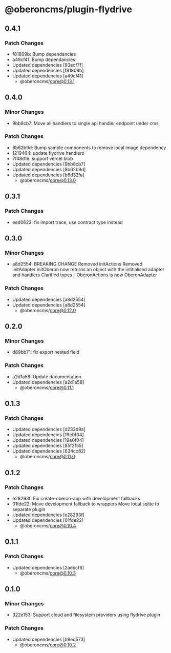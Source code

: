 # @oberoncms/plugin-flydrive

## 0.4.1

### Patch Changes

- f81809b: Bump dependancies
- a49cf41: Bump dependancies
- Updated dependencies [93ecf7f]
- Updated dependencies [f81809b]
- Updated dependencies [a49cf41]
  - @oberoncms/core@0.13.1

## 0.4.0

### Minor Changes

- 9bb8cb7: Move all handlers to single api handler endpoint under cms

### Patch Changes

- 8b62b9d: Bump sample components to remove local image dependency
- 1219464: update flydrive handlers
- 7f48d1e: support vercel blob
- Updated dependencies [9bb8cb7]
- Updated dependencies [8b62b9d]
- Updated dependencies [b6d32fa]
  - @oberoncms/core@0.13.0

## 0.3.1

### Patch Changes

- eed0622: fix import trace, use contract type instead

## 0.3.0

### Minor Changes

- a8d2554: BREAKING CHANGE Removed initActions Removed initAdapter initOberon
  now returns an object with the intitialised adapter and handlers Clarified
  types - OberonActions is now OberonAdapter

### Patch Changes

- Updated dependencies [a8d2554]
- Updated dependencies [a8d2554]
  - @oberoncms/core@0.12.0

## 0.2.0

### Minor Changes

- d89bb71: fix export nested field

### Patch Changes

- a2d1a58: Update documentation
- Updated dependencies [a2d1a58]
  - @oberoncms/core@0.11.1

## 0.1.3

### Patch Changes

- Updated dependencies [d233d9a]
- Updated dependencies [19e0f04]
- Updated dependencies [19e0f04]
- Updated dependencies [85f2f55]
- Updated dependencies [634cc82]
  - @oberoncms/core@0.11.0

## 0.1.2

### Patch Changes

- e28293f: Fix create-oberon-app with development fallbacks
- 01fde22: Move development fallback to wrappers Move local sqlite to separate
  plugin
- Updated dependencies [e28293f]
- Updated dependencies [01fde22]
  - @oberoncms/core@0.10.4

## 0.1.1

### Patch Changes

- Updated dependencies [2aebcf6]
  - @oberoncms/core@0.10.3

## 0.1.0

### Minor Changes

- 322e153: Support cloud and filesystem providers using flydrive plugin

### Patch Changes

- Updated dependencies [b8ed573]
  - @oberoncms/core@0.10.2
